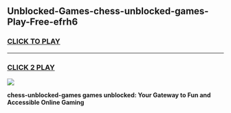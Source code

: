 
## Unblocked-Games-chess-unblocked-games-Play-Free-efrh6
<h3>
<a href="https://premium76.site?title=chess-unblocked-games&ref=10A">CLICK TO PLAY</a></h3>
<hr>

<h3>
<a href="https://premium76.site?title=chess-unblocked-games&ref=10A">CLICK 2 PLAY</a>
  
</h3>

<a href="https://premium76.site?title=chess-unblocked-games&ref=10A"><img src="https://clearcache.store/games.png"></a>


**chess-unblocked-games games unblocked: Your Gateway to Fun and Accessible Online Gaming**
